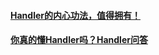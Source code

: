 #### [Handler的内心功法，值得拥有！](https://mp.weixin.qq.com/s?__biz=MzA5MzI3NjE2MA==&mid=2650253465&idx=1&sn=e2eaf4877df74098f0df7462a7abe0d2&chksm=886359f6bf14d0e0bf3a5e0deb471fc749f63bea898882d3d18666a5e9c4f1cd849083d2386b&scene=0&xtrack=1#rd)

#### [你真的懂Handler吗？Handler问答](https://juejin.cn/post/6844903624510799886)

